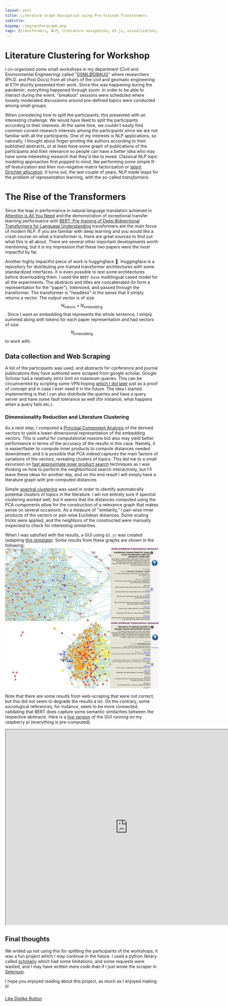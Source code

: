```yaml
---
layout: post
title: Literature Graph Navigation using Pre-trained Transformers 
subtitle: 
bigimg: /img/authorgraph.png
tags: [transformers, NLP, literature navigation, d3.js, visualization, scraping, personal]
---
```


# Literature Clustering for Workshop
I co-organized some small workshops in my department (Civil and Environmental Engineering) called "[DSML@DBAUG](https://chatzi.ibk.ethz.ch/smm-news/2020/10/dsml.html)" where researchers (Ph.D. and Post Docs) from all chairs of the civil and geomatic engineering at ETH shortly presented their work. Since this was happening during the pandemic, everything happened through zoom. In order to be able to interact during the event, "breakout" sessions were scheduled where loosely moderated discussions around pre-defined topics were conducted among small groups. 

When considering how to split the participants, this presented with an interesting challenge: We would have liked to split the participants according to their interests.
At the same time, we couldn't easily find common current research interests among the participants since we are not familiar with all the participants. 
One of my interests is NLP applications, so naturally, I thought about finger-printing the authors according to their published abstracts, or at least have some graph of publications of the participants and their relevance so people can have a better idea who may have some interesting research that they'd like to meed.
Classical NLP topic modeling approaches first popped to mind, like performing some simple tf-idf featurization and then non-negative matrix factorization or [latent Dirichlet allocation](https://scikit-learn.org/stable/modules/generated/sklearn.decomposition.LatentDirichletAllocation.html).
It turns out, the last couple of years, NLP made leaps for the problem of
representation learning, with the so-called *transformers*. 


# The Rise of the Transformers
Since the leap in performance in natural language translation achieved in [Attention is All You Need](https://papers.nips.cc/paper/7181-attention-is-all-you-need) and the 
demonstration of exceptional transfer learning performance with [BERT: Pre-training of Deep Bidirectional Transformers for Language Understanding](https://arxiv.org/abs/1810.04805) 
transformers are the main focus of modern NLP. If you are familiar with deep learning and you would like a crash course on what a transformer is, there are great sources to find out what this is all about. There are several other important developments worth mentioning, but it is my impression that these two papers were the most impactful by far.

Another highly impactful piece of work is huggingface 🤗. Huggingface is a repository for distributing pre-trained transformer architectures with some standardized interfaces. 
It is even possible to test some architectures before downloading them. I used the `BERT-base` multilingual cased model for all the experiments. The abstracts and titles are concatenated (to form a representation for the "paper"), tokenized, and passed through the transformer. The transformer is "headless" in the sense that it simply returns a vector. The 
output vector is of size $$ N_{tokens} \times N_{embedding} $$. 
Since I want an embedding that represents the whole sentence, I simply summed along with tokens for each paper representation and had vectors of size $$ N_{embedding} $$ to work with. 

## Data collection and Web Scraping
A list of the participants was used, and abstracts for conference and journal publications they have authored were scraped from google scholar.
Google Scholar had a relatively strict limit on maximum queries. This can be circumvented by scripting some VPN hoping [which I did later](https://github.com/mylonasc/vpn-swarm-scraper) just as a proof of concept and in case I ever need it in the future. The idea I started implementing is that I can also distribute the queries and have a query server and have some fault tolerance as well (for instance, what happens when a query fails etc.). 


### Dimensionality Reduction and Literature Clustering
As a next step, I computed a [Principal Component Analysis](https://en.wikipedia.org/wiki/Principal_component_analysis) of the derived vectors to yield a lower-dimensional representation of the embedding vectors. This is useful for computational reasons but also may yield better performance in terms of the accuracy of the results in this case. Namely, it is easier/faster to compute inner products to compute distances needed downstream, and it is possible that PCA indeed captures the main factors of variations of the vectors, revealing clusters of topics. This led me to a small excursion on [fast approximate inner product search](https://engineering.fb.com/2017/03/29/data-infrastructure/faiss-a-library-for-efficient-similarity-search/) techniques as I was thinking on how to perform the neighborhood search interactively, but I'll leave these ideas for another day, and on the end result I will simply have a literature graph with pre-computed distances.

Simple [spectral clustering](https://scikit-learn.org/stable/modules/clustering.html#spectral-clustering) was used in order to identify automatically potential clusters of topics in the literature. I am not entirely sure if spectral clustering worked well, but it seems that the distances computed using the PCA components allow for the construction of a relevance graph that makes sense on several occasions. As a measure of "similarity," I pair-wise inner products of the vectors or pair-wise Euclidean distances. Some scaling tricks were applied, and the neighbors of the constructed were manually inspected to check for interesting similarities.

When I was satisfied with the results, a GUI using `d3.js` was created (adapting [this template](http://bl.ocks.org/paulovn/9686202)).
Some results from these graphs are shown in the following:
![mapping related cluster](/img/mapping.png)
![social related cluster](/img/social_political_papers.png)

Note that there are some results from web-scraping that were not correct, but this did not seem to degrade the results a lot. On the contrary, some sociological references, for instance, seem to be more connected, validating that BERT does capture some semantic similarities between the respective abstracts.
Here is a [live version](https://galerkin.hopto.org/authors_visualization/) of the GUI running on my raspberry pi (everything is pre-computed).


<iframe src="https://galerkin.hopto.org/authors_visualization/" width="800" height="640" allowfullscreen="allowfullscreen"></iframe>

## Final thoughts
We ended up not using this for splitting the participants of the workshops; it was a fun project which I may continue in the future. I used a python library called [scholarly](https://pypi.org/project/scholarly/) which had some limitations, and some requests were wasted, and I may have written more code than if I just wrote the scraper in [Selenium](https://selenium-python.readthedocs.io/).

I hope you enjoyed reading about this project, as much as I enjoyed making it! 

<h3></h3><!-- Start BawkBox Code--><script data-sil-id="603555d83c0d090013685d06">var loadWidget = function() { var d = document, w = window, l = window.location,p = l.protocol == "file:" ? "http://" : "//"; if (!w.WS) w.WS = {}; c = w.WS; var m=function(t, o){ var e = d.getElementsByTagName("script"); e=e[e.length-1]; var n = d.createElement(t); if (t=="script") {n.async=true;} for (k in o) n[k] = o[k]; e.parentNode.insertBefore(n, e)}; m("script", { src: p + "bawkbox.com/widget/like-dislike/603555d83c0d090013685d06?page=" +encodeURIComponent(l+''), type: 'text/javascript' }); c.load_net = m; }; if(window.Squarespace){ document.addEventListener('DOMContentLoaded', loadWidget); setTimeOut(function(){ document.addEventListener('DOMContentLoaded', loadWidget); }, 3000) } else { loadWidget() } </script><div class="sil-widget-like-dislike sil-widget" id="sil-widget-603555d83c0d090013685d06"><a href="//bawkbox.com/install/like-dislike">Like Dislike Button</a></div><!-- End BawkBox Code-->
